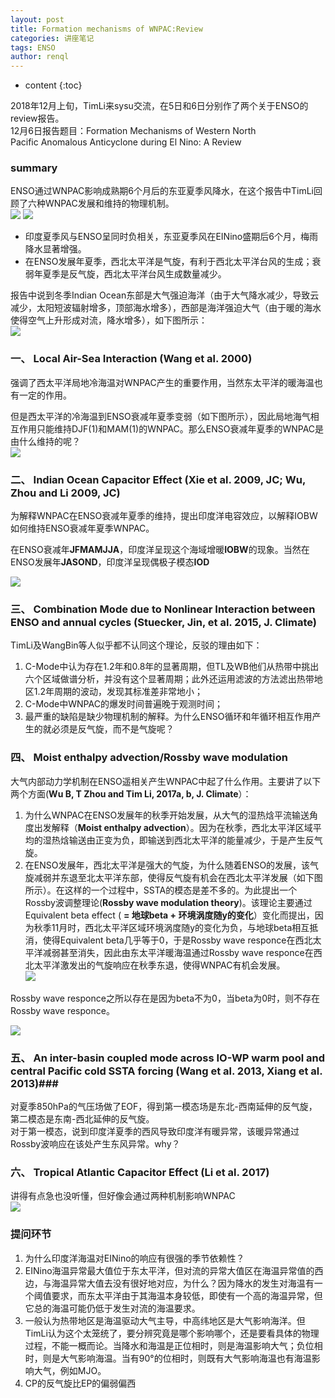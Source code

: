 ```yaml
---
layout: post
title: Formation mechanisms of WNPAC:Review
categories: 讲座笔记
tags: ENSO
author: renql
---
```


* content
{:toc}

2018年12月上旬，TimLi来sysu交流，在5日和6日分别作了两个关于ENSO的review报告。  
12月6日报告题目：Formation Mechanisms of Western North Pacific Anomalous Anticyclone during El Nino: A Review

### summary ###
ENSO通过WNPAC影响成熟期6个月后的东亚夏季风降水，在这个报告中TimLi回顾了六种WNPAC发展和维持的物理机制。  
![](http://wx2.sinaimg.cn/mw690/006fa9Xlgy1fy5difgtr0j30m20ckjs3.jpg)
![](http://wx1.sinaimg.cn/large/006fa9Xlgy1fy5d9lm0y8j30nj0i675z.jpg)




- 印度夏季风与ENSO呈同时负相关，东亚夏季风在EINino盛期后6个月，梅雨降水显著增强。  
- 在ENSO发展年夏季，西北太平洋是气旋，有利于西北太平洋台风的生成；衰弱年夏季是反气旋，西北太平洋台风生成数量减少。  

报告中说到冬季Indian Ocean东部是大气强迫海洋（由于大气降水减少，导致云减少，太阳短波辐射增多，顶部海水增多），西部是海洋强迫大气（由于暖的海水使得空气上升形成对流，降水增多），如下图所示：  
![](http://wx3.sinaimg.cn/mw690/006fa9Xlgy1fy5d9rascvj30u90h8ww8.jpg)

### 一、 Local Air-Sea Interaction (Wang et al. 2000)  
强调了西太平洋局地冷海温对WNPAC产生的重要作用，当然东太平洋的暖海温也有一定的作用。 
 
但是西太平洋的冷海温到ENSO衰减年夏季变弱（如下图所示），因此局地海气相互作用只能维持DJF(1)和MAM(1)的WNPAC。那么ENSO衰减年夏季的WNPAC是由什么维持的呢？  
![](http://wx1.sinaimg.cn/mw690/006fa9Xlgy1fy5hmg9u7kj30t10mmnbp.jpg)

### 二、 Indian Ocean Capacitor Effect (Xie et al. 2009, JC;  Wu, Zhou and Li 2009, JC)
为解释WNPAC在ENSO衰减年夏季的维持，提出印度洋电容效应，以解释IOBW如何维持ENSO衰减年夏季WNPAC。   

在ENSO衰减年**JFMAMJJA**，印度洋呈现这个海域增暖**IOBW**的现象。当然在ENSO发展年**JASOND**，印度洋呈现偶极子模态**IOD**  

![](http://wx4.sinaimg.cn/mw690/006fa9Xlgy1fy5hmimo13j30rx0ljmzv.jpg)

### 三、 Combination Mode due to Nonlinear Interaction between ENSO and annual cycles (Stuecker, Jin, et al. 2015, J. Climate) ###
TimLi及WangBin等人似乎都不认同这个理论，反驳的理由如下：  
1. C-Mode中认为存在1.2年和0.8年的显著周期，但TL及WB他们从热带中挑出六个区域做谱分析，并没有这个显著周期；此外还运用滤波的方法滤出热带地区1.2年周期的波动，发现其标准差非常地小；  
2. C-Mode中WNPAC的爆发时间普遍晚于观测时间；   
3. 最严重的缺陷是缺少物理机制的解释。为什么ENSO循环和年循环相互作用产生的就必须是反气旋，而不是气旋呢？

### 四、 Moist enthalpy advection/Rossby wave modulation ###
大气内部动力学机制在ENSO遥相关产生WNPAC中起了什么作用。主要讲了以下两个方面(**Wu B, T Zhou and Tim Li, 2017a, b, J. Climate**）：   
1. 为什么WNPAC在ENSO发展年的秋季开始发展，从大气的湿热焓平流输送角度出发解释（**Moist enthalpy advection**）。因为在秋季，西北太平洋区域平均的湿热焓输送由正变为负，即输送到西北太平洋的能量减少，于是产生反气旋。  
2. 在ENSO发展年，西北太平洋是强大的气旋，为什么随着ENSO的发展，该气旋减弱并东退至北太平洋东部，使得反气旋有机会在西北太平洋发展（如下图所示）。在这样的一个过程中，SSTA的模态是差不多的。为此提出一个Rossby波调整理论(**Rossby wave modulation theory**)。该理论主要通过Equivalent beta effect ( **= 地球beta + 环境涡度随y的变化**）变化而提出，因为秋季11月时，西北太平洋区域环境涡度随y的变化为负，与地球beta相互抵消，使得Equivalent beta几乎等于0，于是Rossby wave responce在西北太平洋减弱甚至消失，因此由东太平洋暖海温通过Rossby wave responce在西北太平洋激发出的气旋响应在秋季东退，使得WNPAC有机会发展。  
![](http://wx3.sinaimg.cn/mw690/006fa9Xlgy1fy5hmi64tvj30q10hptan.jpg)

Rossby wave responce之所以存在是因为beta不为0，当beta为0时，则不存在Rossby wave responce。

![](http://wx1.sinaimg.cn/mw690/006fa9Xlgy1fy5hmhpbxij30qv0lrtej.jpg)

### 五、 An inter-basin coupled mode across IO-WP warm pool and central Pacific cold SSTA forcing (Wang et al. 2013, Xiang et al. 2013)###
对夏季850hPa的气压场做了EOF，得到第一模态场是东北-西南延伸的反气旋，第二模态是东南-西北延伸的反气旋。  
对于第一模态，说到印度洋夏季的西风导致印度洋有暖异常，该暖异常通过Rossby波响应在该处产生东风异常。why？

### 六、 Tropical Atlantic Capacitor Effect (Li et al. 2017) ###
讲得有点急也没听懂，但好像会通过两种机制影响WNPAC   
![](http://wx4.sinaimg.cn/mw690/006fa9Xlgy1fy5hmgz7jmj30qy0lugz9.jpg)

### 提问环节 ###
1. 为什么印度洋海温对EINino的响应有很强的季节依赖性？   
2. EINino海温异常最大值位于东太平洋，但对流的异常大值区在海温异常值的西边，与海温异常大值去没有很好地对应，为什么？因为降水的发生对海温有一个阈值要求，而东太平洋由于其海温本身较低，即使有一个高的海温异常，但它总的海温可能仍低于发生对流的海温要求。  
3. 一般认为热带地区是海温驱动大气主导，中高纬地区是大气影响海洋。但TimLi认为这个太笼统了，要分辨究竟是哪个影响哪个，还是要看具体的物理过程，不能一概而论。当降水和海温是正位相时，则是海温影响大气；负位相时，则是大气影响海温。当有90°的位相时，则既有大气影响海温也有海温影响大气，例如MJO。   
4. CP的反气旋比EP的偏弱偏西
